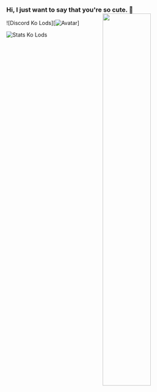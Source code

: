 ### Hi, I just want to say that you're so cute. 👋 [<img align="right" width="50%" src="https://github-readme-stats.vercel.app/api?username=NcknmeX&show_icons=true&theme=radical&hide=contribs,issues">](https://metrics.lecoq.io/NcknmeX?template=classic)

![Discord Ko Lods][<img src="https://cdn.discordapp.com/avatars/764520674391490560/b6c55c0ca127989ec317adc920cc9c4d.png?size=4096" alt="Avatar">]

![Stats Ko Lods](https://github-readme-stats.vercel.app/api/top-langs/?username=ncknmex&layout=demo)
